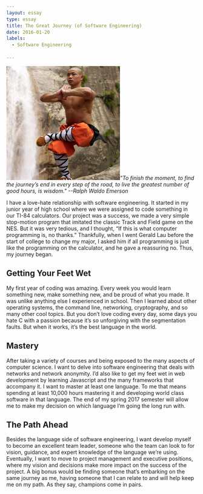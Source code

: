```yaml
---
layout: essay
type: essay
title: The Great Journey (of Software Engineering)
date: 2016-01-20
labels:
  - Software Engineering
  
---
```


<img class="ui tiny right spaced image" src="../images/monk.jpeg">*"To finish the moment, to find the journey’s end in every step of the road, to live the greatest number of good hours, is wisdom." --Ralph Waldo Emerson*

I have a love-hate relationship with software engineering. It started in my junior year of high school where we were assigned to code something in our TI-84 calculators. Our project was a success, we made a very simple stop-motion program that imitated the classic Track and Field game on the NES. But it was very tedious, and I thought, “If this is what computer programming is, no thanks.” Thankfully, when I went Gerald Lau before the start of college to change my major, I asked him if all programming is just like the programming on the calculator, and he gave a reassuring no. Thus, my journey began. 


## Getting Your Feet Wet

My first year of coding was amazing. Every week you would learn something new, make something new, and be proud of what you made. It was unlike anything else I experienced in school. Then I learned about other operating systems, the command line, networking, cryptography, and so many other cool topics. But you don’t love coding every day, some days you hate C with a passion because it’s so unforgiving with the segmentation faults. But when it works, it’s the best language in the world. 


## Mastery

After taking a variety of courses and being exposed to the many aspects of computer science. I want to delve into software engineering that deals with networks and network anonymity. I’d also like to get my feet wet in web development by learning Javascript and the many frameworks that accompany it. I want to master at least one language. To me that means spending at least 10,000 hours mastering it and developing world class software in that language. The end of my spring 2017 semester will allow me to make my decision on which language I’m going the long run with. 


## The Path Ahead

Besides the language side of software engineering, I want develop myself to become an excellent team leader, someone who the team can look to for vision, guidance, and expert knowledge of the language we’re using. Eventually, I want to move to project management and executive positions, where my vision and decisions make more impact on the success of the project. A big bonus would be finding someone that’s embarking on the same journey as me, having someone that I can relate to and will help keep me on my path. As they say, champions come in pairs.    


